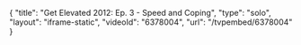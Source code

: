 {
    "title": "Get Elevated 2012: Ep. 3 - Speed and Coping",
    "type": "solo",
    "layout": "iframe-static",
    "videoId": "6378004",
    "url": "\/tvpembed\/6378004"
}